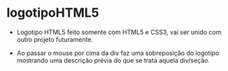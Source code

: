 # logotipoHTML5
 
  - Logotipo HTML5 feito somente com  HTML5 e CSS3, vai ser unido com outro projeto futuramente.
  
  - Ao passar o mouse por cima da div faz uma sobreposição do logotipo mostrando uma descrição
  prévia do que se trata aquela div/seção. 

